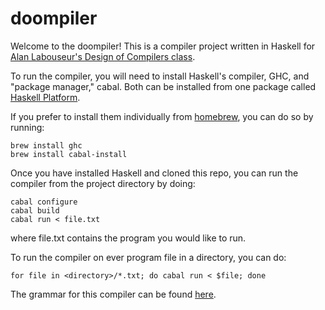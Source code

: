 # doompiler
Welcome to the doompiler! 
This is a compiler project written in Haskell for [Alan Labouseur's Design of Compilers class](http://labouseur.com/courses/compilers/).

To run the compiler, you will need to install Haskell's compiler, GHC, and "package manager," cabal.
Both can be installed from one package called [Haskell Platform](https://www.haskell.org/platform/).

If you prefer to install them individually from [homebrew](http://brew.sh), you can do so by running:
```
brew install ghc
brew install cabal-install
```

Once you have installed Haskell and cloned this repo, you can run the compiler from the project directory by doing:
```
cabal configure
cabal build
cabal run < file.txt
```
where file.txt contains the program you would like to run.

To run the compiler on ever program file in a directory, you can do:
```
for file in <directory>/*.txt; do cabal run < $file; done
```

The grammar for this compiler can be found [here](http://labouseur.com/courses/compilers/grammar.pdf).
